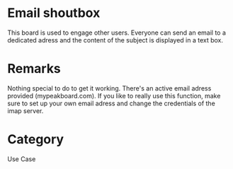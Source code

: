 # Email shoutbox
This board is used to engage other users. Everyone can send an email to a dedicated adress and the content of the subject is displayed in a text box.

# Remarks
Nothing special to do to get it working. There's an active email adress provided (mypeakboard.com). If you like to really use this function, make sure to set up your own email adress and change the credentials of the imap server.

# Category
Use Case